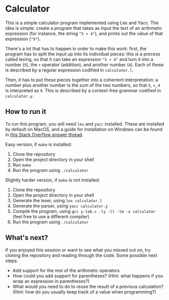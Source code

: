 # Calculator

This is a simple calculator program implemented using Lex and Yacc. The idea is simple: create a program that takes as input the text of an arithmetic expression (for instance, the string `"5 + 4"`), and prints out the value of that expression (`"9"`).

There's a lot that has to happen in order to make this work: first, the program has to split the input up into its individual pieces: this is a process called lexing, so that it can take an expression `"5 + 4"` and turn it into a number (`5`), the `+` operator (addition), and another number (`4`). Each of these is described by a regular expression codified in `calculator.l`.

Then, it has to put these pieces together into a coherrent interpretation: a number plus another number is the sum of the two numbers, so that `5`, `+`, `4` is interpreted as `9`. This is described by a context-free grammar codified in `calculator.y`.

## How to run it

To run this program, you will need `lex` and `yacc` installed. These are installed by default on MacOS, and a guide for installation on Windows can be found in [this Stack Overflow answer thread](https://stackoverflow.com/questions/5456011/how-to-compile-lex-yacc-files-on-windows).

Easy version, if `make` is installed:
1. Clone the repository
2. Open the project directory in your shell
3. Run `make`
4. Run the program using `./calculator`

Slightly harder version, if `make` is not installed:
1. Clone the repository
2. Open the project directory in your shell
3. Generate the lexer, using `lex calculator.l`
4. Generate the parser, using `yacc calculator.y`
5. Compile the program, using `gcc y.tab.c -ly -ll -lm -o calculator` (feel free to use a different compiler)
6. Run the program using `./calculator`

## What's next?

If you enjoyed this session or want to see what you missed out on, try cloning the repository and reading through the code. Some possible next steps:

* Add support for the rest of the arithmetic operators
* How could you add support for parentheses? (Hint: what happens if you wrap an expression in parentheses?)
* What would you need to do to reuse the result of a previous calculation? (Hint: how do you usually keep track of a value when programming?)